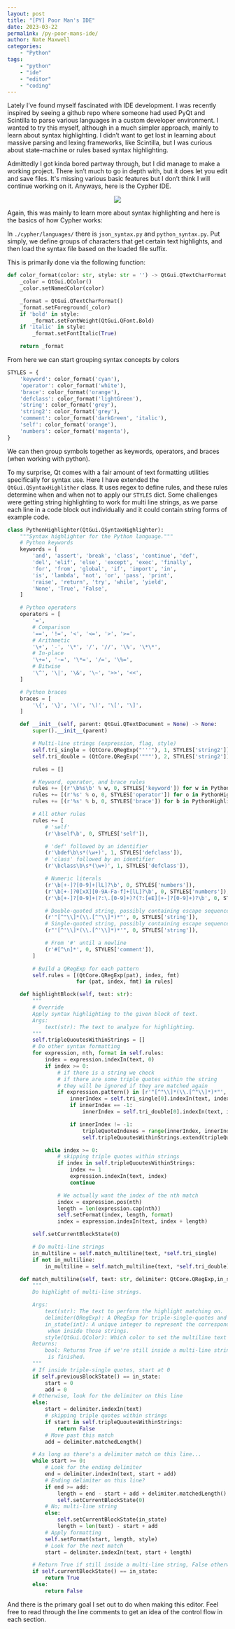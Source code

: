 ```yaml
---
layout: post
title: "[PY] Poor Man's IDE"
date: 2023-03-22
permalink: /py-poor-mans-ide/
author: Nate Maxwell
categories:
    - "Python"
tags:
    - "python"
    - "ide"
    - "editor"
    - "coding"
---
```


Lately I’ve found myself fascinated with IDE development. I was recently inspired by seeing a github repo where someone had used PyQt and Scintilla to parse various languages in a custom developer environment. I wanted to try this myself, although in a much simpler approach, mainly to learn about syntax highlighting. I didn’t want to get lost in learning about massive parsing and lexing frameworks, like Scintilla, but I was curious about state-machine or rules based syntax highlighting.

Admittedly I got kinda bored partway through, but I did manage to make a working project. There isn’t much to go in depth with, but it does let you edit and save files. It's missing various basic features but I don’t think I will continue working on it. Anyways, here is the Cypher IDE.

<p align="center">
<img src="https://camo.githubusercontent.com/29e99033c10b6bb16cbdbd73636532a133ecf466be45b9aad4918fe6f26804d9/68747470733a2f2f692e696d6775722e636f6d2f664c666c4355362e706e67">
</p>

Again, this was mainly to learn more about syntax highlighting and here is the basics of how Cypher works:

In `./cypher/languages/` there is `json_syntax.py` and `python_syntax.py`. Put simply, we define groups of characters that get certain text highlights, and then load the syntax file based on the loaded file suffix.

This is primarily done via the following function:

```python
def color_format(color: str, style: str = '') -> QtGui.QTextCharFormat:
    _color = QtGui.QColor()
    _color.setNamedColor(color)

    _format = QtGui.QTextCharFormat()
    _format.setForeground(_color)
    if 'bold' in style:
        _format.setFontWeight(QtGui.QFont.Bold)
    if 'italic' in style:
        _format.setFontItalic(True)

    return _format
```

From here we can start grouping syntax concepts by colors

```python
STYLES = {
    'keyword': color_format('cyan'),
    'operator': color_format('white'),
    'brace': color_format('orange'),
    'defclass': color_format('lightGreen'),
    'string': color_format('grey'),
    'string2': color_format('grey'),
    'comment': color_format('darkGreen', 'italic'),
    'self': color_format('orange'),
    'numbers': color_format('magenta'),
}
```

We can then group symbols together as keywords, operators, and braces (when working with python).

To my surprise, Qt comes with a fair amount of text formatting utilities specifically for syntax use. Here I have extended the `QtGui.QSyntaxHighlither` class.
It uses regex to define rules, and these rules determine when and when not to apply our `STYLES` dict. Some challenges were getting string highlighting to work for multi line strings,
as we parse each line in a code block out individually and it could contain string forms of example code.

```python
class PythonHighlighter(QtGui.QSyntaxHighlighter):
    """Syntax highlighter for the Python language."""
    # Python keywords
    keywords = [
        'and', 'assert', 'break', 'class', 'continue', 'def',
        'del', 'elif', 'else', 'except', 'exec', 'finally',
        'for', 'from', 'global', 'if', 'import', 'in',
        'is', 'lambda', 'not', 'or', 'pass', 'print',
        'raise', 'return', 'try', 'while', 'yield',
        'None', 'True', 'False',
    ]

    # Python operators
    operators = [
        '=',
        # Comparison
        '==', '!=', '<', '<=', '>', '>=',
        # Arithmetic
        '\+', '-', '\*', '/', '//', '\%', '\*\*',
        # In-place
        '\+=', '-=', '\*=', '/=', '\%=',
        # Bitwise
        '\^', '\|', '\&', '\~', '>>', '<<',
    ]

    # Python braces
    braces = [
        '\{', '\}', '\(', '\)', '\[', '\]',
    ]

    def __init__(self, parent: QtGui.QTextDocument = None) -> None:
        super().__init__(parent)

        # Multi-line strings (expression, flag, style)
        self.tri_single = (QtCore.QRegExp("'''"), 1, STYLES['string2'])
        self.tri_double = (QtCore.QRegExp('"""'), 2, STYLES['string2'])

        rules = []

        # Keyword, operator, and brace rules
        rules += [(r'\b%s\b' % w, 0, STYLES['keyword']) for w in PythonHighlighter.keywords]
        rules += [(r'%s' % o, 0, STYLES['operator']) for o in PythonHighlighter.operators]
        rules += [(r'%s' % b, 0, STYLES['brace']) for b in PythonHighlighter.braces]

        # All other rules
        rules += [
            # 'self'
            (r'\bself\b', 0, STYLES['self']),

            # 'def' followed by an identifier
            (r'\bdef\b\s*(\w+)', 1, STYLES['defclass']),
            # 'class' followed by an identifier
            (r'\bclass\b\s*(\w+)', 1, STYLES['defclass']),

            # Numeric literals
            (r'\b[+-]?[0-9]+[lL]?\b', 0, STYLES['numbers']),
            (r'\b[+-]?0[xX][0-9A-Fa-f]+[lL]?\b', 0, STYLES['numbers']),
            (r'\b[+-]?[0-9]+(?:\.[0-9]+)?(?:[eE][+-]?[0-9]+)?\b', 0, STYLES['numbers']),

            # Double-quoted string, possibly containing escape sequences
            (r'"[^"\\]*(\\.[^"\\]*)*"', 0, STYLES['string']),
            # Single-quoted string, possibly containing escape sequences
            (r"'[^'\\]*(\\.[^'\\]*)*'", 0, STYLES['string']),

            # From '#' until a newline
            (r'#[^\n]*', 0, STYLES['comment']),
        ]

        # Build a QRegExp for each pattern
        self.rules = [(QtCore.QRegExp(pat), index, fmt)
                      for (pat, index, fmt) in rules]

    def highlightBlock(self, text: str):
        """
        # Override
        Apply syntax highlighting to the given block of text.
        Args:
            text(str): The text to analyze for highlighting.
        """
        self.tripleQuoutesWithinStrings = []
        # Do other syntax formatting
        for expression, nth, format in self.rules:
            index = expression.indexIn(text, 0)
            if index >= 0:
                # if there is a string we check
                # if there are some triple quotes within the string
                # they will be ignored if they are matched again
                if expression.pattern() in [r'"[^"\\]*(\\.[^"\\]*)*"', r"'[^'\\]*(\\.[^'\\]*)*'"]:
                    innerIndex = self.tri_single[0].indexIn(text, index + 1)
                    if innerIndex == -1:
                        innerIndex = self.tri_double[0].indexIn(text, index + 1)

                    if innerIndex != -1:
                        tripleQuoteIndexes = range(innerIndex, innerIndex + 3)
                        self.tripleQuoutesWithinStrings.extend(tripleQuoteIndexes)

            while index >= 0:
                # skipping triple quotes within strings
                if index in self.tripleQuoutesWithinStrings:
                    index += 1
                    expression.indexIn(text, index)
                    continue

                # We actually want the index of the nth match
                index = expression.pos(nth)
                length = len(expression.cap(nth))
                self.setFormat(index, length, format)
                index = expression.indexIn(text, index + length)

        self.setCurrentBlockState(0)

        # Do multi-line strings
        in_multiline = self.match_multiline(text, *self.tri_single)
        if not in_multiline:
            in_multiline = self.match_multiline(text, *self.tri_double)

    def match_multiline(self, text: str, delimiter: QtCore.QRegExp,in_state: int, style: QtGui.QColor) -> bool:
        """
        Do highlight of multi-line strings.

        Args:
            text(str): The text to perform the highlight matching on.
            delimiter(QRegExp): A QRegExp for triple-single-quotes and triple-double-quotes
            in_state(int): A unique integer to represent the corresponding state changes
             when inside those strings.
            style(QtGui.QColor): Which color to set the multiline text to.
        Returns:
            bool: Returns True if we're still inside a multi-line string when this function
             is finished.
        """
        # If inside triple-single quotes, start at 0
        if self.previousBlockState() == in_state:
            start = 0
            add = 0
        # Otherwise, look for the delimiter on this line
        else:
            start = delimiter.indexIn(text)
            # skipping triple quotes within strings
            if start in self.tripleQuoutesWithinStrings:
                return False
            # Move past this match
            add = delimiter.matchedLength()

        # As long as there's a delimiter match on this line...
        while start >= 0:
            # Look for the ending delimiter
            end = delimiter.indexIn(text, start + add)
            # Ending delimiter on this line?
            if end >= add:
                length = end - start + add + delimiter.matchedLength()
                self.setCurrentBlockState(0)
            # No; multi-line string
            else:
                self.setCurrentBlockState(in_state)
                length = len(text) - start + add
            # Apply formatting
            self.setFormat(start, length, style)
            # Look for the next match
            start = delimiter.indexIn(text, start + length)

        # Return True if still inside a multi-line string, False otherwise
        if self.currentBlockState() == in_state:
            return True
        else:
            return False
```

And there is the primary goal I set out to do when making this editor. Feel free to read through the line comments to get an idea of the control flow in each section.
